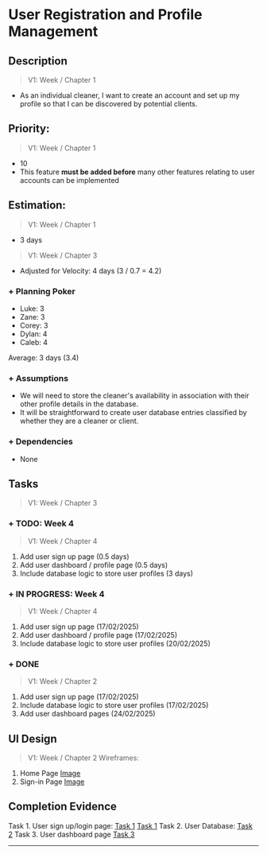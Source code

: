 # User Registration and Profile Management

## Description  

>   V1: Week / Chapter 1
- As an individual cleaner, I want to create an account and set up my profile so that I can be discovered by potential clients.  

## Priority:  

>   V1: Week / Chapter 1 
- 10
- This feature **must be added before** many other features relating to user accounts can be implemented  

## Estimation:  

>   V1: Week / Chapter 1 
- 3 days 

>   V1: Week / Chapter 3
- Adjusted for Velocity: 4 days (3 / 0.7 = 4.2)
### + Planning Poker  

- Luke: 3  
- Zane: 3 
- Corey: 3  
- Dylan: 4
- Caleb: 4

Average: 3 days (3.4)  

### + Assumptions  

- We will need to store the cleaner's availability in association with their other profile details in the database.
- It will be straightforward to create user database entries classified by whether they are a cleaner or client. 

### + Dependencies

- None

## Tasks  
>   V1: Week / Chapter 3

### + TODO: Week 4
>   V1: Week / Chapter 4
1. Add user sign up page (0.5 days)
2. Add user dashboard / profile page (0.5 days)
3. Include database logic to store user profiles (3 days)
### + IN PROGRESS: Week 4
>   V1: Week / Chapter 4
1. Add user sign up page (17/02/2025)
2. Add user dashboard / profile page (17/02/2025)
3. Include database logic to store user profiles (20/02/2025)
### + DONE
>   V1: Week / Chapter 2
1. Add user sign up page (17/02/2025)
2. Include database logic to store user profiles (17/02/2025)
3. Add user dashboard pages (24/02/2025)

## UI Design  

>   V1: Week / Chapter 2
Wireframes:
1. Home Page [Image](/images/ui_design/Home_Page_Wireframe.png)
2. Sign-in Page [Image](/images/ui_design/Sign-in_Page_Wireframe.png)

  
## Completion Evidence  

  Task 1. User sign up/login page: [Task 1](/images/iteration1_completion_evidence/User%20Sign%20Up.png) [Task 1](images/iteration1_completion_evidence/User%20Log%20In.png)
  Task 2. User Database: [Task 2](images/iteration1_completion_evidence/User%20database%20test.png)
  Task 3. User dashboard page [Task 3](images/iteration1_completion_evidence/user_dashboard.png)
  
--- 
